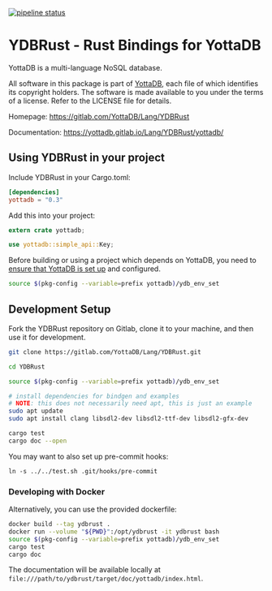[![pipeline status](https://gitlab.com/YottaDB/Lang/YDBRust/badges/master/pipeline.svg)](https://gitlab.com/YottaDB/Lang/YDBRust/commits/master)


# YDBRust - Rust Bindings for YottaDB

YottaDB is a multi-language NoSQL database.

All software in this package is part of [YottaDB](https://yottadb.com), each
file of which identifies its copyright holders. The software is made available
to you under the terms of a license. Refer to the LICENSE file for details.

Homepage: https://gitlab.com/YottaDB/Lang/YDBRust

Documentation: https://yottadb.gitlab.io/Lang/YDBRust/yottadb/

## Using YDBRust in your project

Include YDBRust in your Cargo.toml:

```toml
[dependencies]
yottadb = "0.3"
```

Add this into your project:

```rust
extern crate yottadb;

use yottadb::simple_api::Key;
```

Before building or using a project which depends on YottaDB, you need to
[ensure that YottaDB is set up](https://yottadb.com/product/get-started/)
and configured.

```sh
source $(pkg-config --variable=prefix yottadb)/ydb_env_set
```

## Development Setup

Fork the YDBRust repository on Gitlab, clone it to your machine, and then use it for development.

```sh
git clone https://gitlab.com/YottaDB/Lang/YDBRust.git

cd YDBRust

source $(pkg-config --variable=prefix yottadb)/ydb_env_set

# install dependencies for bindgen and examples
# NOTE: this does not necessarily need apt, this is just an example
sudo apt update
sudo apt install clang libsdl2-dev libsdl2-ttf-dev libsdl2-gfx-dev

cargo test
cargo doc --open
```

You may want to also set up pre-commit hooks:

`ln -s ../../test.sh .git/hooks/pre-commit`

### Developing with Docker

Alternatively, you can use the provided dockerfile:

```sh
docker build --tag ydbrust .
docker run --volume "${PWD}":/opt/ydbrust -it ydbrust bash
source $(pkg-config --variable=prefix yottadb)/ydb_env_set
cargo test
cargo doc
```

The documentation will be available locally at
`file:///path/to/ydbrust/target/doc/yottadb/index.html`.

